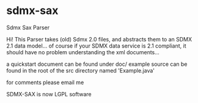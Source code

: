 sdmx-sax
========

Sdmx Sax Parser

Hi!
This Parser takes (old) Sdmx 2.0 files, and abstracts them to an SDMX 2.1 data model...
of course if your SDMX data service is 2.1 compliant, it should have no problem
understanding the xml documents...

a quickstart document can be found under doc/
example source can be found in the root of the src directory
named 'Example.java'

for comments please email me <jsg at internode.on.net>

SDMX-SAX is now LGPL software